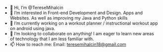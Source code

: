 - 👋 Hi, I’m @TereseMihalcin
- 👀 I’m interested in Front-end Development and Design. Apps and Websites. As well as improving my Java and Python skills
- 🌱 I’m currently working on a workout planner / instructional workout app on android using java.
- 💞️ I’m looking to collaborate on anything! I am eager to learn new areas of technology that I am less familiar with. 
- 📫 How to reach me: Email: teresemihalcin18@gmail.com

<!---
TereseMihalcin/TereseMihalcin is a ✨ special ✨ repository because its `README.md` (this file) appears on your GitHub profile.
You can click the Preview link to take a look at your changes.
--->
